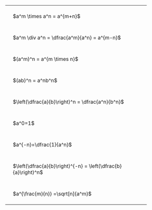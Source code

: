 ---
---

<style type="text/css">
#T_c1cdc th.col_heading {
  text-align: left;
  font-size: 1em;
}
#T_c1cdc td {
  text-align: left;
  font-size: 1em;
  padding: 1.5em;
}
#T_c1cdc_row0_col0, #T_c1cdc_row1_col0, #T_c1cdc_row2_col0, #T_c1cdc_row3_col0, #T_c1cdc_row4_col0, #T_c1cdc_row5_col0, #T_c1cdc_row6_col0, #T_c1cdc_row7_col0, #T_c1cdc_row8_col0 {
  width: 400px;
  white-space: pre-wrap;
}
</style>
<table id="T_c1cdc">
  <thead>
  </thead>
  <tbody>
    <tr>
      <td id="T_c1cdc_row0_col0" class="data row0 col0" >$a^m \times a^n = a^{m+n}$</td>
    </tr>
    <tr>
      <td id="T_c1cdc_row1_col0" class="data row1 col0" >$a^m \div a^n = \dfrac{a^m}{a^n} = a^{m-n}$</td>
    </tr>
    <tr>
      <td id="T_c1cdc_row2_col0" class="data row2 col0" >$(a^m)^n = a^{m \times n}$</td>
    </tr>
    <tr>
      <td id="T_c1cdc_row3_col0" class="data row3 col0" >$(ab)^n = a^nb^n$</td>
    </tr>
    <tr>
      <td id="T_c1cdc_row4_col0" class="data row4 col0" >$\left(\dfrac{a}{b}\right)^n = \dfrac{a^n}{b^n}$</td>
    </tr>
    <tr>
      <td id="T_c1cdc_row5_col0" class="data row5 col0" >$a^0=1$</td>
    </tr>
    <tr>
      <td id="T_c1cdc_row6_col0" class="data row6 col0" >$a^{-n}=\dfrac{1}{a^n}$</td>
    </tr>
    <tr>
      <td id="T_c1cdc_row7_col0" class="data row7 col0" >$\left(\dfrac{a}{b}\right)^{-n} = \left(\dfrac{b}{a}\right)^n$</td>
    </tr>
    <tr>
      <td id="T_c1cdc_row8_col0" class="data row8 col0" >$a^{\frac{m}{n}} =\sqrt[n]{a^m}$</td>
    </tr>
  </tbody>
</table>
